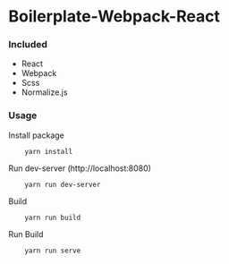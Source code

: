 # Boilerplate-Webpack-React

### Included
- React
- Webpack
- Scss
- Normalize.js

### Usage

Install package
```
    yarn install
```

Run dev-server
(http://localhost:8080)
```
    yarn run dev-server
```

Build 
```
    yarn run build
```

Run Build
```
    yarn run serve
```